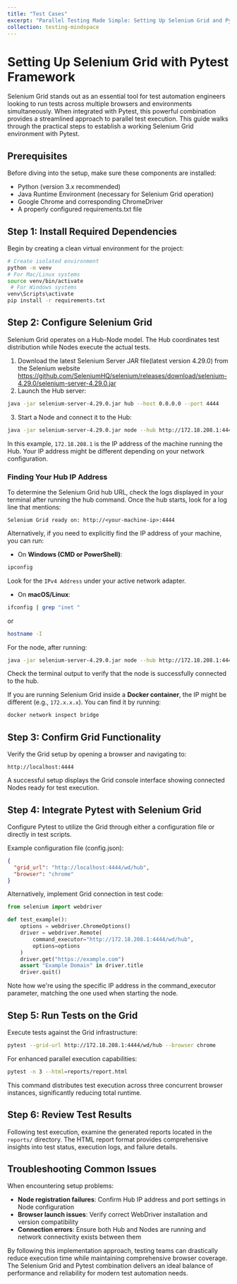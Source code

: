 ```yaml
---
title: "Test Cases"
excerpt: "Parallel Testing Made Simple: Setting Up Selenium Grid and Pytest Framework"
collection: testing-mindspace
---
```



# Setting Up Selenium Grid with Pytest Framework

Selenium Grid stands out as an essential tool for test automation engineers looking to run tests across multiple browsers and environments simultaneously. When integrated with Pytest, this powerful combination provides a streamlined approach to parallel test execution. This guide walks through the practical steps to establish a working Selenium Grid environment with Pytest.

## Prerequisites

Before diving into the setup, make sure these components are installed:
* Python (version 3.x recommended)
* Java Runtime Environment (necessary for Selenium Grid operation)
* Google Chrome and corresponding ChromeDriver
* A properly configured requirements.txt file

## Step 1: Install Required Dependencies

Begin by creating a clean virtual environment for the project:

```sh
# Create isolated environment
python -m venv
# For Mac/Linux systems   
source venv/bin/activate
 # For Windows systems  
venv\Scripts\activate 
pip install -r requirements.txt
```

## Step 2: Configure Selenium Grid

Selenium Grid operates on a Hub-Node model. The Hub coordinates test distribution while Nodes execute the actual tests.

1. Download the latest Selenium Server JAR file(latest version 4.29.0) from the Selenium website 
https://github.com/SeleniumHQ/selenium/releases/download/selenium-4.29.0/selenium-server-4.29.0.jar
2. Launch the Hub server:

```sh
java -jar selenium-server-4.29.0.jar hub --host 0.0.0.0 --port 4444
```

3. Start a Node and connect it to the Hub:

```sh
java -jar selenium-server-4.29.0.jar node --hub http://172.18.208.1:4444
```

In this example, `172.18.208.1` is the IP address of the machine running the Hub. Your IP address might be different depending on your network configuration.

### Finding Your Hub IP Address

To determine the Selenium Grid hub URL, check the logs displayed in your terminal after running the hub command. Once the hub starts, look for a log line that mentions:

```
Selenium Grid ready on: http://<your-machine-ip>:4444
```

Alternatively, if you need to explicitly find the IP address of your machine, you can run:

* On **Windows (CMD or PowerShell)**:
```sh
ipconfig
```
Look for the `IPv4 Address` under your active network adapter.

* On **macOS/Linux**:
```sh
ifconfig | grep "inet "
```
or
```sh
hostname -I
```

For the node, after running:
```sh
java -jar selenium-server-4.29.0.jar node --hub http://172.18.208.1:4444
```
Check the terminal output to verify that the node is successfully connected to the hub.

If you are running Selenium Grid inside a **Docker container**, the IP might be different (e.g., `172.x.x.x`). You can find it by running:
```sh
docker network inspect bridge
```

## Step 3: Confirm Grid Functionality

Verify the Grid setup by opening a browser and navigating to:

```
http://localhost:4444
```

A successful setup displays the Grid console interface showing connected Nodes ready for test execution.

## Step 4: Integrate Pytest with Selenium Grid

Configure Pytest to utilize the Grid through either a configuration file or directly in test scripts.

Example configuration file (config.json):

```json
{
  "grid_url": "http://localhost:4444/wd/hub",
  "browser": "chrome"
}
```

Alternatively, implement Grid connection in test code:

```python
from selenium import webdriver

def test_example():
    options = webdriver.ChromeOptions()
    driver = webdriver.Remote(
        command_executor="http://172.18.208.1:4444/wd/hub",
        options=options
    )
    driver.get("https://example.com")
    assert "Example Domain" in driver.title
    driver.quit()
```

Note how we're using the specific IP address in the command_executor parameter, matching the one used when starting the node.

## Step 5: Run Tests on the Grid

Execute tests against the Grid infrastructure:

```sh
pytest --grid-url http://172.18.208.1:4444/wd/hub --browser chrome
```

For enhanced parallel execution capabilities:

```sh
pytest -n 3 --html=reports/report.html
```

This command distributes test execution across three concurrent browser instances, significantly reducing total runtime.

## Step 6: Review Test Results

Following test execution, examine the generated reports located in the `reports/` directory. The HTML report format provides comprehensive insights into test status, execution logs, and failure details.

## Troubleshooting Common Issues

When encountering setup problems:
* **Node registration failures**: Confirm Hub IP address and port settings in Node configuration
* **Browser launch issues**: Verify correct WebDriver installation and version compatibility
* **Connection errors**: Ensure both Hub and Nodes are running and network connectivity exists between them

By following this implementation approach, testing teams can drastically reduce execution time while maintaining comprehensive browser coverage. The Selenium Grid and Pytest combination delivers an ideal balance of performance and reliability for modern test automation needs.